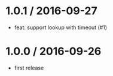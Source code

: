 
1.0.1 / 2016-09-27
==================

  * feat: support lookup with timeout (#1)

1.0.0 / 2016-09-26
==================

  * first release

